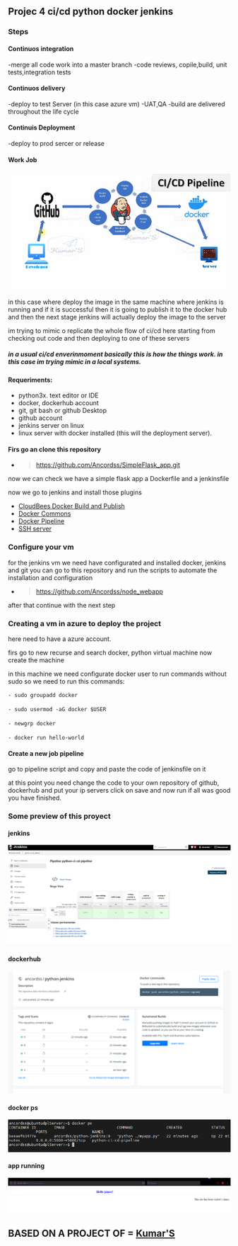 ## Projec 4 ci/cd python docker jenkins

### Steps

#### Continuos integration
-merge all code work into a master branch
-code reviews, copile,build, unit tests,integration tests

#### Continuos delivery 
-deploy to test Server (in this case azure vm)
    -UAT,QA
-build are delivered throughout the life cycle

#### Continuis Deployment 
-deploy to prod sercer or release

#### Work Job
![](https://raw.githubusercontent.com/Ancordss/SimpleFlask_app/master/static/Screenshot%202022-08-26%20102511.png)

in this case where deploy the image in the same machine where jenkins is running and if it is successful then it is going to publish it to the docker hub and then the next stage jenkins will actually deploy the image to the server

im trying to mimic o replicate the whole  flow of ci/cd here starting from checking out code and then deploying to one of these servers 

##### in a usual ci/cd enverinmoment basically this is how the things work. in this case im trying mimic in a local systems.

#### Requeriments:
- python3x. text editor or IDE
- docker, dockerhub account
- git, git bash or github Desktop
- github account
- jenkins server on linux 
- linux server with docker installed (this will the deployment server).


#### Firs go an clone this repository
 - > https://github.com/Ancordss/SimpleFlask_app.git

 now we can check we have a simple flask app a Dockerfile and a jenkinsfile

 now we go to jenkins and install those plugins

- [CloudBees Docker Build and Publish](https://plugins.jenkins.io/docker-build-publish/)
- [Docker Commons](https://plugins.jenkins.io/docker-commons/)
- [Docker Pipeline](https://plugins.jenkins.io/docker-workflow/)
- [SSH server](https://plugins.jenkins.io/sshd/)

### Configure your vm
for the jenkins vm we need have configurated and installed docker, jenkins and git
you can go to this repository and run the scripts to automate the installation and configuration

- > https://github.com/Ancordss/node_webapp

after that continue with the next step

### Creating a vm in azure to deploy the project

here need to have a azure account.

firs go to new recurse and search docker, python virtual machine now create the machine

in this machine we need configurate docker user to run commands without sudo
so we need to run this commands: 

```
- sudo groupadd docker

- sudo usermod -aG docker $USER

- newgrp docker 

- docker run hello-world
```

#### Create a new job pipeline

go to pipeline script 
and copy and paste the code of jenkinsfile on it 

at this point you need change the code to your own repository of github, dockerhub and put your ip servers 
click on save and now run if all was good you have finished.

### Some preview of this proyect 

#### jenkins 
![](https://raw.githubusercontent.com/Ancordss/SimpleFlask_app/master/static/image2.png)

#### dockerhub
![](https://raw.githubusercontent.com/Ancordss/SimpleFlask_app/master/static/image_docker.png)

#### docker ps
![](https://raw.githubusercontent.com/Ancordss/SimpleFlask_app/master/static/image3.png)

#### app running
![](https://raw.githubusercontent.com/Ancordss/SimpleFlask_app/master/static/deploy.png)

## BASED ON A PROJECT OF = [Kumar'S](https://www.youtube.com/c/KumarS1)






